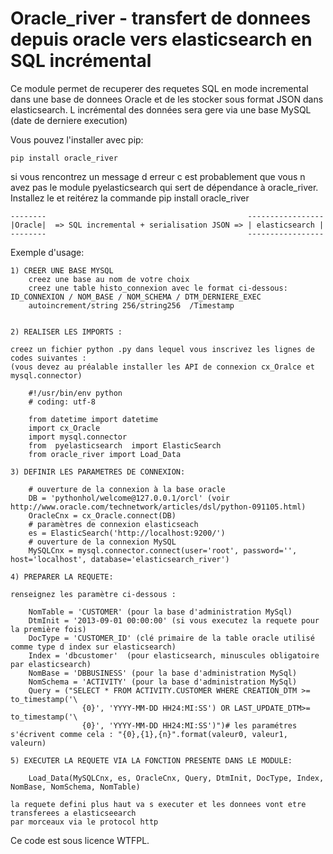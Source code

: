 ﻿Oracle_river - transfert de donnees depuis oracle vers elasticsearch en SQL incrémental
=======================================================================================

Ce module permet de recuperer des requetes SQL en mode incremental dans une base de donnees Oracle et de les stocker
sous format JSON dans elasticsearch.
L incrémental des données sera gere via une base MySQL (date de derniere execution)

Vous pouvez l'installer avec pip:

    pip install oracle_river	

si vous rencontrez un message d erreur c est probablement que vous n avez pas le module pyelasticsearch 
qui sert de dépendance à oracle_river.
Installez le et reitérez la commande pip install oracle_river

    --------                                             -----------------
    |Oracle|  => SQL incremental + serialisation JSON => | elasticsearch |
    --------	                                         ----------------- 

Exemple d'usage:

    1) CREER UNE BASE MYSQL
        creez une base au nom de votre choix
        creez une table histo_connexion avec le format ci-dessous:
	ID_CONNEXION / NOM_BASE / NOM_SCHEMA / DTM_DERNIERE_EXEC
        autoincrement/string 256/string256  /Timestamp						


    2) REALISER LES IMPORTS :

	creez un fichier python .py dans lequel vous inscrivez les lignes de codes suivantes :
	(vous devez au préalable installer les API de connexion cx_Oralce et mysql.connector)

        #!/usr/bin/env python
        # coding: utf-8

        from datetime import datetime
        import cx_Oracle
        import mysql.connector
        from  pyelasticsearch  import ElasticSearch
        from oracle_river import Load_Data

    3) DEFINIR LES PARAMETRES DE CONNEXION:

        # ouverture de la connexion à la base oracle
        DB = 'pythonhol/welcome@127.0.0.1/orcl' (voir http://www.oracle.com/technetwork/articles/dsl/python-091105.html)
        OracleCnx = cx_Oracle.connect(DB)
        # paramètres de connexion elasticseach
        es = ElasticSearch('http://localhost:9200/')
        # ouverture de la connexion MySQL
        MySQLCnx = mysql.connector.connect(user='root', password='', host='localhost', database='elasticsearch_river')

    4) PREPARER LA REQUETE:

	renseignez les paramètre ci-dessous :

        NomTable = 'CUSTOMER' (pour la base d'administration MySql)
        DtmInit = '2013-09-01 00:00:00' (si vous executez la requete pour la première fois)
        DocType = 'CUSTOMER_ID' (clé primaire de la table oracle utilisé comme type d index sur elasticsearch)
        Index = 'dbcustomer'  (pour elasticsearch, minuscules obligatoire par elasticsearch)
        NomBase = 'DBBUSINESS' (pour la base d'administration MySql)
        NomSchema = 'ACTIVITY' (pour la base d'administration MySql)
        Query = ("SELECT * FROM ACTIVITY.CUSTOMER WHERE CREATION_DTM >= to_timestamp('\
                    {0}', 'YYYY-MM-DD HH24:MI:SS') OR LAST_UPDATE_DTM>= to_timestamp('\
                    {0}', 'YYYY-MM-DD HH24:MI:SS')")# les paramétres s'écrivent comme cela : "{0},{1},{n}".format(valeur0, valeur1, valeurn)

    5) EXECUTER LA REQUETE VIA LA FONCTION PRESENTE DANS LE MODULE:

        Load_Data(MySQLCnx, es, OracleCnx, Query, DtmInit, DocType, Index, NomBase, NomSchema, NomTable)

	la requete defini plus haut va s executer et les donnees vont etre transferees a elasticseearch
	par morceaux via le protocol http 

Ce code est sous licence WTFPL.